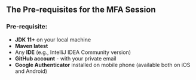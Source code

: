 ## The Pre-requisites for the MFA Session

### Pre-requisite:
- **JDK 11+** on your local machine
- **Maven latest**
- Any **IDE** (e.g., IntelliJ IDEA Community version)
- **GitHub account** - with your private email
- **Google Authenticator** installed on mobile phone (available both on iOS and Android)

